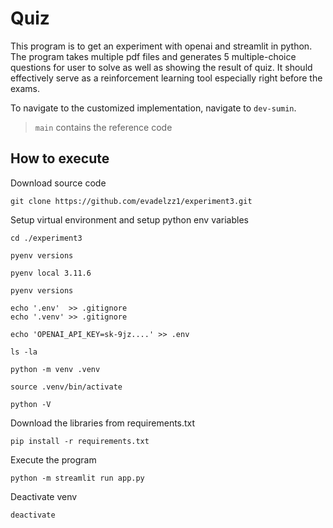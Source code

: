 
# Quiz
This program is to get an experiment with openai and streamlit in python.
The program takes multiple pdf files and generates 5 multiple-choice questions for user to solve as well as showing the result of quiz.
It should effectively serve as a reinforcement learning tool especially right before the exams.

To navigate to the customized implementation, navigate to `dev-sumin`.
> `main` contains the reference code

## How to execute
Download source code

    git clone https://github.com/evadelzz1/experiment3.git

Setup virtual environment and setup python env variables

    cd ./experiment3

    pyenv versions

    pyenv local 3.11.6

    pyenv versions

    echo '.env'  >> .gitignore
    echo '.venv' >> .gitignore

    echo 'OPENAI_API_KEY=sk-9jz....' >> .env

    ls -la

    python -m venv .venv

    source .venv/bin/activate

    python -V

Download the libraries from requirements.txt

    pip install -r requirements.txt

Execute the program

    python -m streamlit run app.py

Deactivate venv

    deactivate

